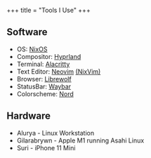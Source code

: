 +++
title = "Tools I Use"
+++

## Software

- OS: [NixOS](https://nixos.org)
- Compositor: [Hyprland](https://hyprland.org)
- Terminal: [Alacritty](https://alacritty.org)
- Text Editor: [Neovim](https://neovim.io) [(NixVim)](https://github.com/nix-community/nixvim)
- Browser: [Librewolf](https://librewolf.net)
- StatusBar: [Waybar](https://github.com/Alexays/Waybar)
- Colorscheme: [Nord](https://nordtheme.com)

## Hardware

- Alurya - Linux Workstation
- Gilarabrywn - Apple M1 running Asahi Linux
- Suri - iPhone 11 Mini
